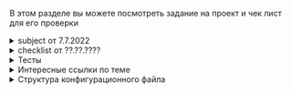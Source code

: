 В этом разделе вы можете посмотреть задание на проект и чек лист для его проверки

<details>
	<summary> subject от 7.7.2022 </summary>

# subject Webserv #

Это когда вы, наконец, понимаете, почему URL-адрес начинается с HTTP.

	Резюме:
	Этот проект посвящен написанию собственного HTTP-сервера. Вы сможете проверить это с помощью реального браузера. HTTP — один из самых используемых протоколов в Интернете. Знание его секретов будет полезно, даже если вы не будете работать над веб-сайтом.

	Версия: 19

## Содержание ##

1. [Введение](#Введение)
2. [Общие инструкции](#Общие-инструкции)
3. [Обязательная часть](#Обязательная-часть)
4. [Бонусная часть](#Бонусная-часть)
5. [Представление и защита](#Представление-и-защита)

## Введение ##

`Hypertext Transfer Protocol` (HTTP) — это прикладной протокол для распределенных, совместных, информационных гипермедиа систем.

`HTTP` является основой передачи данных для `World Wide Web (WWW)`, где гипертекстовые документы содержат гиперссылки на другие ресурсы, к которым пользователь может легко получить доступ. Например, щелкнув мышью или коснувшись экрана в веб-браузере.

`HTTP` был разработан для облегчения работы с гипертекстом и Всемирной паутиной.

Основная функция веб-сервера — хранить, обрабатывать и доставлять веб-страницы клиентам. Связь между клиентом и сервером происходит с использованием протокола передачи гипертекста `(HTTP)`.

Доставляемые страницы чаще всего представляют собой HTML-документы, которые могут включать в себя изображения, таблицы стилей и скрипты в дополнение к текстовому содержимому.

Для веб-сайта с высокой посещаемостью можно использовать несколько веб-серверов.

Пользовательский агент, обычно веб-браузер или веб-сканер, инициирует связь, запрашивая определенный ресурс с использованием `HTTP`, и сервер отвечает содержимым этого ресурса или сообщением об ошибке, если не может этого сделать. Ресурс обычно является реальным файлом во вторичном хранилище сервера, но это не обязательно так и зависит от того, как реализован веб-сервер.

Хотя основной функцией является предоставление контента, полная реализация HTTP также включает способы получения контента от клиентов. Эта функция используется для отправки веб-форм, включая загрузку файлов.

## Общие инструкции ##

* Ваша программа не должна давать сбоев ни при каких обстоятельствах (даже если ей не хватает памяти) и не должна неожиданно завершать работу. Если это произойдет, ваш проект будет считаться нефункциональным, а ваша оценка будет равна 0.
* Вы должны включить Makefile, который скомпилирует ваши исходные файлы. Он не должен повторно связываться.
* Ваш Makefile должен как минимум содержать правила:
	> `$(NAME), all, clean, fclean and re`
* Compile your code with c++ and the flags -Wall -Wextra -Werror
* Your code must comply with the C++ 98 standard. Then, it should still compile
if you add the flag -std=c++98.
* Старайтесь всегда разрабатывать с использованием как можно большего количества функций C++ (например, выбирайте <cstring> вместо <string.h>). Вам разрешено использовать функции C, но всегда предпочитайте их версии C++, если это возможно.
* Любая внешняя библиотека и библиотеки Boost запрещены

## Обязательная часть ##


|     Название программы      | webserv                                                                                                                                                                                                                            |
| :-------------------------: | :--------------------------------------------------------------------------------------------------------------------------------------------------------------------------------------------------------------------------------- |
|       Файлы для сдачи       | Makefile, *.{h, hpp}, *.cpp, *.tpp, *.ipp, configuration files                                                                                                                                                                     |
|          Makefile           | NAME, all, clean, fclean, re                                                                                                                                                                                                       |
|          Параметры          | [A configuration file]                                                                                                                                                                                                             |
| Разрешенные внешние функции | Everything in C++ 98. htons, htonl, ntohs, ntohl, select, poll, epoll (epoll_create, epoll_ctl, epoll_wait), kqueue (kqueue, kevent), socket, accept, listen, send, recv, bind, connect, inet_addr, setsockopt, getsockname, fcntl |
|     Использование libft     | n/a                                                                                                                                                                                                                                |
|          Описание           | A HTTP server in C++ 98                                                                                                                                                                                                            |

You must write a HTTP server in C++ 98.

Your executable will be run as follows:
	 ./webserv [configuration file]

> Даже если в теме и шкале оценки упоминается poll(), вы можете использовать любой эквивалент, такой как select(), kqueue(), or epoll().

> Пожалуйста, прочтите RFC и выполните несколько тестов с telnet и NGINX, прежде чем начинать этот проект. Даже если вам не нужно реализовывать все RFC, его чтение поможет вам разработать необходимые функции.

### Требования ###

* Ваша программа должна принимать файл конфигурации в качестве аргумента или использовать путь по умолчанию.
* Вы не можете `execve` другой веб-сервер
* Ваш сервер никогда не должен блокироваться, а клиент может быть правильно возвращен, если это необходимо.
* Он должен быть неблокирующим и использовать только `1 poll()` (или эквивалент) для всех операций ввода-вывода между клиентом и сервером (включая прослушивание).
* `poll()` (или аналогичный) должен проверять чтение и запись одновременно.
* Вы никогда не должны выполнять операцию чтения или записи, не пройдя через `poll()` (или аналогичный).
* Проверка значения `errno` строго запрещена после операции чтения или записи.
* Вам не нужно использовать `poll()` (или эквивалент) перед чтением файла конфигурации.
> Поскольку вам приходится использовать неблокирующие файловые дескрипторы, можно использовать функции чтения/получения или записи/отправки без `poll()` (или эквивалента), и ваш сервер не будет блокироваться. Но это будет потреблять больше системных ресурсов. Таким образом, если вы попытаетесь прочитать/получить или записать/отправить любой файловый дескриптор без использования poll() (или аналогичного), ваша оценка будет равна 0.
* Вы можете использовать любой макрос и определять как `FD_SET, FD_CLR, FD_ISSET, FD_ZERO` (понимание того, что и как они делают, очень полезно).
* Запрос к вашему серверу никогда не должен зависать навсегда.
* Ваш сервер должен быть совместим с `веб-браузером` по вашему выбору.
* Мы будем считать, что `NGINX` совместим с `HTTP 1.1` и может использоваться для сравнения заголовков и поведения ответов.
* Ваши коды состояния HTTP-ответа должны быть точными.
* На вашем сервере должны быть `default error pages`, если они не предоставлены.
* Вы не можете использовать fork для чего-то другого, кроме CGI (например, PHP или Python и т. д.).
* Вы должны быть в состоянии обслуживать полностью статичный веб-сайт.
* У клиентов должна быть возможность загружать файлы.
* Вам нужны как минимум методы `GET, POST и DELETE`.
* Стресс-тесты вашего сервера. Он должен быть доступен любой ценой.
* Ваш сервер должен иметь возможность прослушивать несколько портов (см. Файл конфигурации).

### For MacOS only ###

> Поскольку MacOS не реализует write() так же, как другие ОС Unix, вам разрешено использовать fcntl().
Вы должны использовать файловые дескрипторы в неблокирующем режиме, чтобы получить поведение, аналогичное другим ОС Unix.

> Однако вам разрешено использовать fcntl() только следующим образом:
fcntl(fd, F_SETFL, O_NONBLOCK);
Любые другие флаги запрещены.

### Configuration file ###

> Вы можете получить некоторое вдохновение из «серверной» части файла конфигурации NGINX.

В файле конфигурации вы должны иметь возможность:
* Выберите порт и хост каждого `server`.
* Настраивать `server_names` или нет.
* Первый сервер для `host:port` будет использоваться по умолчанию для этого `host:port` (это означает, что он будет отвечать на все запросы, которые не принадлежат другому серверу).
* Настройте страницы ошибок по умолчанию.
* Ограничьте `body size` клиента.
* Настройте маршруты с одним или несколькими из следующих правил/конфигураций (маршруты не будут использовать regex):
	* Определите список допустимых HTTP-методов для маршрута.
	* Определить перенаправление `HTTP`
	* Определите каталог или файл, в котором следует искать файл (например, если URL-адрес `/kapouet` связан с `/tmp/www`, URL-адрес `/kapouet/pouic/toto/pouet` имеет вид `/tmp/www/pouic/toto/pouet`).
	* Включите или выключите список каталогов.
	* Выполнять CGI на основе определенного расширения файла (например, .php).
	* Сделайте так, чтобы маршрут мог принимать загруженные файлы, и настройте место их сохранения.
		* Вы задаетесь вопросом, что такое [CGI](https://en.wikipedia.org/wiki/Common_Gateway_Interface)?
		* Поскольку вы не будете вызывать `CGI` напрямую, используйте полный путь в качестве `PATH_INFO`.
		* Просто помните, что для фрагментированного запроса ваш сервер должен разблокировать его, и `CGI` будет ожидать `EOF` как конец `body`.
		* То же самое для вывода `CGI`. Если из CGI не возвращается `content_length`, `EOF` отмечает конец возвращенных данных.
		* Ваша программа должна вызывать `CGI` с запрошенным файлом в качестве первого аргумента.
		* `CGI` должен запускаться в правильном каталоге для доступа к файлам относительного пути.
		* Ваш сервер должен работать с одним `CGI` (php-CGI, Python и т. д.).

Вы должны предоставить некоторые файлы конфигурации и базовые файлы по умолчанию для тестирования и демонстрации работы каждой функции во время оценки.

> Если у вас есть вопрос об одном поведении, вам следует сравнить поведение вашей программы с поведением NGINX.
Например, проверьте, как работает server_name.
Мы поделились с вами небольшим тестером. Его не обязательно проходить, если с вашим браузером и тестами все работает нормально, но это может помочь вам найти некоторые ошибки.

> Главное — это устойчивость. Ваш сервер никогда не должен умереть.

> Не проводите тестирование только с одной программой. Пишите тесты на более удобном языке, таком как Python или Golang и т. д. Даже на C или C++, если хотите.

## Бонусная часть ##

Вот дополнительные функции, которые вы можете добавить:
* Поддержка файлов `cookie` и `session_management` (подготовьте краткие примеры).
* Обработка нескольких `CGI`.

> Бонусная часть будет оцениваться только в том случае, если обязательная часть будет «ОТЛИЧНО». Идеальный означает, что обязательная часть была полностью выполнена и работает без сбоев. Если вы не выполнили ВСЕ обязательные требования, ваша бонусная часть вообще не будет оцениваться.

## Представление и защита ##

Сдайте задание в своем репозитории Git, как обычно. Во время защиты будет оцениваться только работа внутри вашего репозитория. Не стесняйтесь перепроверять имена ваших файлов, чтобы убедиться, что они верны.

</details>

<details>
	<summary> checklist от ??.??.???? </summary>

# Checklist #

Ссылка на [checklist](https://github.com/evgenkarlson/ALL_SCHOOL_42/blob/master/00_Projects__(%D0%9E%D1%81%D0%BD%D0%BE%D0%B2%D0%BD%D0%BE%D0%B5_%D0%9E%D0%B1%D1%83%D1%87%D0%B5%D0%BD%D0%B8%D0%B5)/07_CPP/01____webserv/webserv_May_12_20.pdf)

Перевода нет

</details>

<details>
	<summary> Тесты </summary>

# Test's #

## intra ##

test for MacOS:
* [tester](https://projects.intra.42.fr/uploads/document/document/9242/tester)
* [cgi_tester](https://projects.intra.42.fr/uploads/document/document/9244/cgi_tester)

test for Ubuntu:
* [ubuntu_tester](https://projects.intra.42.fr/uploads/document/document/9245/ubuntu_tester)
* [ubuntu_cgi_tester](https://projects.intra.42.fr/uploads/document/document/9243/ubuntu_cgi_tester)

Usage tester:

	usage: ./ubuntu_tester scheme://host:port
	scheme://host:port: example http://localhost:80

## Утилиты для стресс-теста по советам edebi ##

[siege](https://man.archlinux.org/man/siege.1.en)

[apache JMeter](https://jmeter.apache.org/)

</details>

<details>
	<summary> Интересные ссылки по теме </summary>

# Links #

|                                                                  link                                                                   | description                                                                          |
| :-------------------------------------------------------------------------------------------------------------------------------------: | :----------------------------------------------------------------------------------- |
|                                                             **information**                                                             |
|                   [web-server](https://ru.wikipedia.org/wiki/%D0%92%D0%B5%D0%B1-%D1%81%D0%B5%D1%80%D0%B2%D0%B5%D1%80)                   | wikipedia Веб-сервер                                                                 |
|                                 [http-message](https://developer.mozilla.org/ru/docs/Web/HTTP/Messages)                                 | структура сообщений http                                                             |
|                              [Response codes HTTP](https://developer.mozilla.org/ru/docs/Web/HTTP/Status)                               | Описание кодов ответов HTTP сервера. Посмотреть обязательный код 405                 |
|                               [chunked encoding](https://en.wikipedia.org/wiki/Chunked_transfer_encoding)                               | wikipedia. Описание поблочной передачи данных                                        |
|                                        [RFC 2616](https://datatracker.ietf.org/doc/html/rfc2616)                                        | описание стандарта `http/1.1`. Важное нашел в п.4,5,6)                               |
|                                        [RFC 3875](https://datatracker.ietf.org/doc/html/rfc3875)                                        | описание работы `cgi`                                                                |
|                                              [Postman](https://www.postman.com/downloads/)                                              | Download Postman. For generate URI message                                           |
|                        [Header 'connection'](https://developer.mozilla.org/ru/docs/Web/HTTP/Headers/Connection)                         | Нужно посмотреть `close` `keep-alive` и их реализовать                               |
|                                                                **video**                                                                |
|                         [webserv](https://www.youtube.com/watch?v=86sxYbUkJGk&t=451s&ab_channel=Edu_events_mow)                         | разбор проекта от edebi                                                              |
| [Устройство WEB-сервера](https://www.youtube.com/watch?v=4zS6Db7xMuU&ab_channel=%D0%9D%D0%9E%D0%A3%D0%98%D0%9D%D0%A2%D0%A3%D0%98%D0%A2) | Хорошая лекция про общее устройства сервера                                          |
|                                                           **GitHub example**                                                            |
|                                          [webserv edebi](https://github.com/megagosha/webserv)                                          | проект от создателя видео *выше* (edebi)                                             |
|                                         [webserv ettoren1](https://github.com/etorren1/webserv)                                         | Вроде, готовый пример. Не знаю насколько он будет полезен, но можно поглядывать туда |



</details>

<details>
	<summary> Структура конфигурационного файла </summary>

Конфигурационный файл состоит из модулей, которые настраиваются директивами (командами).
Директивы делятся на простые и блочные. Простая директива состоит из имени и параметров, разделённых пробелами, и оканчивается точкой с запятой (;).
Блочная директива устроена так же, как и простая директива, но вместо точки с запятой после имени и параметров следует набор дополнительных инструкций, помещённых внутри фигурных скобок ({ и }).
Если у блочной директивы внутри фигурных скобок можно задавать другие директивы, то она называется контекстом (примеры: server, location).

В общем случае конфигурационный файл может содержать несколько блоков server, различаемых по портам, на которых они слушают, и по имени сервера. Определив, какой server будет обрабатывать запрос, webserver сравнивает URI, указанный в заголовке запроса, с параметрами директив location, определённых внутри блока server.


Блоки location определяют правила обработки контента для переданного URI из запроса. Если есть совпадение с несколькими блоками location, webserver выбирает блок с самым длинным префиксом. Блок location с самым коротким префиксом, длины один, является "/":

location / {
    root /data/www;
}

 и поэтому этот блок будет использован, только если не будет совпадения ни с одним из остальных блоков location.

Если же контент не существует в запрашиваемом location, webserver отправит ответ, указывающий на ошибку 404.

В рамках нашего проекта мы определили следующие упрощения для конфигурационного файла:
1. Мы рассматриваем только "server" и "location" контексты, которые неявно находятся в контексте "http";
2. Первая строка для блока "server" должна выглядеть как "server {";
3. Каждый блок должен закрываться отдельной строкой со скобкой "}" для логического завершения контекста;
Например:
server {
# the default location
	root /var/www/html;
	}
4. Строка начинающаяся с символа # рассматривается как комментарий и пропускается;
5. Каждая директива внутри контекста состоит из его названия (root) и параметра(ов) (/var/www/html) через пробел, с закрытием строки символом ";". Если у директивы несколько параметров, то они разделяются запятой и пробелом;
Например:
location /images {
	autoindex on;
	allowed_methods DELETE, POST;
	}
6. Мы проверяем что настройка сервера содержит как минимум "listen" и "server_name" директивы;
7. Разрешенный список директив смотреть в ...<указать место структуры>;

## Синтаксис:	server { ... } ##
Умолчание:	—
Контекст:	файл конфига

* Задаёт конфигурацию для виртуального сервера. Чёткого разделения виртуальных серверов на IP-based (на основании IP-адреса) и name-based (на основании поля “Host” заголовка запроса) нет. Вместо этого директивами listen описываются все адреса и порты, на которых нужно принимать соединения для этого сервера, а в директиве server_name указываются все имена серверов.

## Синтаксис:	listen адрес[:порт]; ##
Умолчание:	listen *:80 | *:8000;
Контекст:	server

* Задаёт адрес и порт для IP, на которых сервер будет принимать запросы. Можно указать адрес и порт, либо только адрес или только порт. Пример:

	listen 127.0.0.1:8000;
	listen 127.0.0.1;
	listen 8000;

Если указан только адрес, то используется порт 80.

<!-- Если директива не указана, то используется либо *:80, если webserver работает с привилегиями суперпользователя, либо *:8000. -->

<!-- Если у директивы есть параметр default_server, то сервер, в котором описана эта директива, будет сервером по умолчанию для указанной пары адрес:порт. Если же директив с параметром default_server нет, то сервером по умолчанию будет первый сервер, в котором описана пара адрес:порт. -->

# Синтаксис:	server_name имя; #
Умолчание:	server_name "";
Контекст:	server

Задаёт имена виртуального сервера, например:

server {
    server_name example.com;
}

# Синтаксис:	root путь; #
Умолчание:	root html;
Контекст:	server, location

Задаёт корневой каталог для запросов. Если в контексте location не указан root, то используется директива root из общего блока server.

Например:
location /i/ {
    root /data/w3;
}

# Синтаксис:	index файл; #
Умолчание:	index index.html;
Контекст:	server, location

Определяет файлы, которые будут использоваться в качестве индекса. Наличие файлов проверяется в порядке их перечисления. В конце списка может стоять файл с абсолютным путём.

Пример:
index index.geo.html index.0.html /index.html;


<!-- # Синтаксис:	try_files файл ... uri; #
try_files файл ... =код;
Умолчание:	—
Контекст:	server, location

* Проверяет существование файлов в заданном порядке и использует для обработки запроса первый найденный файл, причём обработка делается в контексте этого же location’а.
Путь к файлу строится из параметра файл в соответствии с директивами root и alias.
В случае, если ни один файл не найден, то делается внутреннее перенаправление на uri, заданный последним параметром. Каждая директива try_files использует последний параметр в качестве запасного варианта, потому этот файл должен существовать в системе. -->

# Синтаксис:	autoindex on | off; #
Умолчание:	autoindex off;
Контекст:	server, location

Разрешает или запрещает вывод листинга каталога. Директива обслуживает запросы, оканчивающиеся слэшом (‘/’), и выдаёт листинг каталога.

</details>
